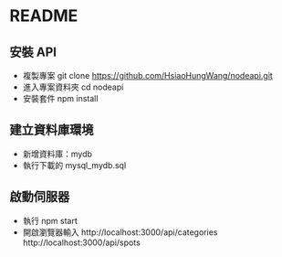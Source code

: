 # README

## 安裝 API
* 複製專案 git clone https://github.com/HsiaoHungWang/nodeapi.git
* 進入專案資料夾 cd nodeapi
* 安裝套件 npm install

## 建立資料庫環境
* 新增資料庫：mydb 
* 執行下載的 mysql_mydb.sql

## 啟動伺服器
* 執行 npm start
* 開啟瀏覽器輸入 
http://localhost:3000/api/categories 
http://localhost:3000/api/spots